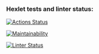 ### Hexlet tests and linter status:
[![Actions Status](https://github.com/Blinina/frontend-project-lvl1/workflows/hexlet-check/badge.svg)](https://github.com/Blinina/frontend-project-lvl1/actions)

[![Maintainability](https://api.codeclimate.com/v1/badges/a99a88d28ad37a79dbf6/maintainability)](https://codeclimate.com/github/Blinina/frontend-project-lvl1)

[![Linter Status](https://github.com/Blinina/frontend-project-lvl1/actions/workflows/brain-check.yml/badge.svg)](https://github.com/Blinina/frontend-project-lvl1/actions/workflows/brain-check.yml)

